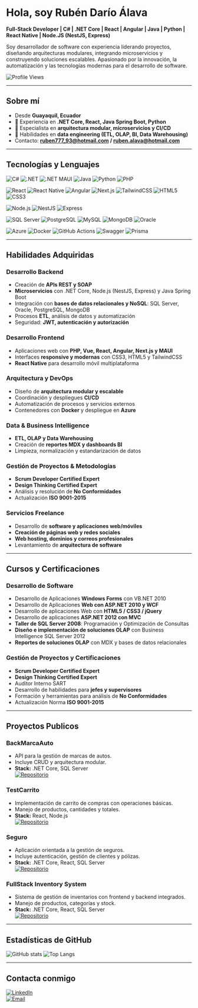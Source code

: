 # Hola, soy Rubén Darío Álava

**Full-Stack Developer | C# | .NET Core | React | Angular | Java | Python | React Native | Node.JS (NestJS, Express)**

Soy desarrollador de software con experiencia liderando proyectos, diseñando arquitecturas modulares, integrando microservicios y construyendo soluciones escalables. Apasionado por la innovación, la automatización y las tecnologías modernas para el desarrollo de software.

![Profile Views](https://komarev.com/ghpvc/?username=RDXXI&style=flat-square&color=blue)

---

## Sobre mí
- Desde **Guayaquil, Ecuador**  
- 🔹 Experiencia en **.NET Core, React, Java Spring Boot, Python**  
- 🔹 Especialista en **arquitectura modular, microservicios y CI/CD**  
- 🔹 Habilidades en **data engineering (ETL, OLAP, BI, Data Warehousing)**  
- Contacto: **ruben777_93@hotmail.com / ruben.alava@hotmail.com**  

---

## Tecnologías y Lenguajes

![C#](https://img.shields.io/badge/C%23-239120?style=for-the-badge&logo=c-sharp&logoColor=white)
![.NET](https://img.shields.io/badge/.NET-512BD4?style=for-the-badge&logo=dotnet&logoColor=white)
![.NET MAUI](https://img.shields.io/badge/.NET%20MAUI-512BD4?style=for-the-badge&logo=dotnet&logoColor=white)
![Java](https://img.shields.io/badge/Java-ED8B00?style=for-the-badge&logo=openjdk&logoColor=white)
![Python](https://img.shields.io/badge/Python-3776AB?style=for-the-badge&logo=python&logoColor=white)
![PHP](https://img.shields.io/badge/PHP-777BB4?style=for-the-badge&logo=php&logoColor=white)

![React](https://img.shields.io/badge/React-20232A?style=for-the-badge&logo=react&logoColor=61DAFB)
![React Native](https://img.shields.io/badge/React%20Native-20232A?style=for-the-badge&logo=react&logoColor=61DAFB)
![Angular](https://img.shields.io/badge/Angular-DD0031?style=for-the-badge&logo=angular&logoColor=white)
![Next.js](https://img.shields.io/badge/Next.js-000000?style=for-the-badge&logo=nextdotjs&logoColor=white)
![TailwindCSS](https://img.shields.io/badge/TailwindCSS-06B6D4?style=for-the-badge&logo=tailwind-css&logoColor=white)
![HTML5](https://img.shields.io/badge/HTML5-E34F26?style=for-the-badge&logo=html5&logoColor=white)
![CSS3](https://img.shields.io/badge/CSS3-1572B6?style=for-the-badge&logo=css3&logoColor=white)

![Node.js](https://img.shields.io/badge/Node.js-339933?style=for-the-badge&logo=node.js&logoColor=white)
![NestJS](https://img.shields.io/badge/NestJS-E0234E?style=for-the-badge&logo=nestjs&logoColor=white)
![Express](https://img.shields.io/badge/Express-000000?style=for-the-badge&logo=express&logoColor=white)

![SQL Server](https://img.shields.io/badge/SQL%20Server-CC2927?style=for-the-badge&logo=microsoftsqlserver&logoColor=white)
![PostgreSQL](https://img.shields.io/badge/PostgreSQL-4169E1?style=for-the-badge&logo=postgresql&logoColor=white)
![MySQL](https://img.shields.io/badge/MySQL-4479A1?style=for-the-badge&logo=mysql&logoColor=white)
![MongoDB](https://img.shields.io/badge/MongoDB-47A248?style=for-the-badge&logo=mongodb&logoColor=white)
![Oracle](https://img.shields.io/badge/Oracle-F80000?style=for-the-badge&logo=oracle&logoColor=white)

![Azure](https://img.shields.io/badge/Azure-0078D4?style=for-the-badge&logo=microsoftazure&logoColor=white)
![Docker](https://img.shields.io/badge/Docker-2496ED?style=for-the-badge&logo=docker&logoColor=white)
![GitHub Actions](https://img.shields.io/badge/GitHub%20Actions-2088FF?style=for-the-badge&logo=githubactions&logoColor=white)
![Swagger](https://img.shields.io/badge/Swagger-85EA2D?style=for-the-badge&logo=swagger&logoColor=black)
![Prisma](https://img.shields.io/badge/Prisma-2D3748?style=for-the-badge&logo=prisma&logoColor=white)

---

## Habilidades Adquiridas

### Desarrollo Backend
- Creación de **APIs REST y SOAP**  
- **Microservicios** con .NET Core, Node.js (NestJS, Express) y Java Spring Boot  
- Integración con **bases de datos relacionales y NoSQL**: SQL Server, Oracle, PostgreSQL, MongoDB  
- Procesos **ETL**, análisis de datos y automatización  
- Seguridad: **JWT, autenticación y autorización**  

### Desarrollo Frontend
- Aplicaciones web con **PHP, Vue, React, Angular, Next.js y MAUI**  
- Interfaces **responsive y modernas** con CSS3, HTML5 y TailwindCSS  
- **React Native** para desarrollo móvil multiplataforma  

### Arquitectura y DevOps
- Diseño de **arquitectura modular y escalable**  
- Coordinación y despliegues **CI/CD**  
- Automatización de procesos y servicios externos  
- Contenedores con **Docker** y despliegue en **Azure**  

### Data & Business Intelligence
- **ETL, OLAP y Data Warehousing**  
- Creación de **reportes MDX y dashboards BI**  
- Limpieza, normalización y estandarización de datos  

### Gestión de Proyectos & Metodologías
- **Scrum Developer Certified Expert**  
- **Design Thinking Certified Expert**  
- Análisis y resolución de **No Conformidades**  
- Actualización **ISO 9001-2015**  

### Servicios Freelance
- Desarrollo de **software y aplicaciones web/móviles**  
- **Creación de páginas web y redes sociales**  
- **Web hosting, dominios y correos profesionales**  
- Levantamiento de **arquitectura de software**  

---

## Cursos y Certificaciones

### Desarrollo de Software
- Desarrollo de Aplicaciones **Windows Forms** con VB.NET 2010  
- Desarrollo de Aplicaciones **Web con ASP.NET 2010 y WCF**  
- Desarrollo de aplicaciones Web con **HTML5 / CSS3 / jQuery**  
- Desarrollo de aplicaciones **ASP.NET 2012 con MVC**  
- **Taller de SQL Server 2008**: Programación y Optimización de Consultas  
- **Diseño e implementación de soluciones OLAP** con Business Intelligence SQL Server 2012  
- **Reportes de soluciones OLAP** con MDX y bases de datos relacionales  

### Gestión de Proyectos y Certificaciones
- **Scrum Developer Certified Expert**  
- **Design Thinking Certified Expert**  
- Auditor Interno SART  
- Desarrollo de habilidades para **jefes y supervisores**  
- Formación y herramientas para análisis de **No Conformidades**  
- Actualización Norma **ISO 9001-2015**  

---

## Proyectos Publicos

### BackMarcaAuto
- API para la gestión de marcas de autos.  
- Incluye CRUD y arquitectura modular.  
- **Stack:** .NET Core, SQL Server  
[![Repositorio](https://img.shields.io/badge/Repositorio-28a745?style=for-the-badge&logo=github&logoColor=white)](https://github.com/RDXXI/BackMarcaAuto)


### TestCarrito
- Implementación de carrito de compras con operaciones básicas.  
- Manejo de productos, cantidades y totales.  
- **Stack:** React, Node.js  
[![Repositorio](https://img.shields.io/badge/Repositorio-28a745?style=for-the-badge&logo=github&logoColor=white)](https://github.com/RDXXI/testCarrito/)



### Seguro
- Aplicación orientada a la gestión de seguros.  
- Incluye autenticación, gestión de clientes y pólizas.  
- **Stack:** .NET Core, React, SQL Server  
[![Repositorio](https://img.shields.io/badge/Repositorio-28a745?style=for-the-badge&logo=github&logoColor=white)](https://github.com/RDXXI/seguro)


### FullStack Inventory System
- Sistema de gestión de inventarios con frontend y backend integrados.  
- Manejo de productos, categorías y stock.  
- **Stack:** .NET Core, React, SQL Server  
[![Repositorio](https://img.shields.io/badge/Repositorio-28a745?style=for-the-badge&logo=github&logoColor=white)](https://github.com/RDXXI/fullstack-inventory-system)


---

## Estadísticas de GitHub
![GitHub stats](https://github-readme-stats.vercel.app/api?username=RDXXI&show_icons=true&theme=radical)
![Top Langs](https://github-readme-stats.vercel.app/api/top-langs/?username=RDXXI&layout=compact&theme=radical)

---

## Contacta conmigo
[![LinkedIn](https://img.shields.io/badge/LinkedIn-0A66C2?style=for-the-badge&logo=linkedin&logoColor=white)](https://www.linkedin.com/in/rub%C3%A9n-dar%C3%ADo-alava-0699a596/)  
[![Email](https://img.shields.io/badge/Email-0078D4?style=for-the-badge&logo=gmail&logoColor=white)](mailto:ruben777_93@hotmail.com)
